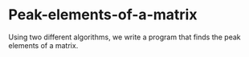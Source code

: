 # Peak-elements-of-a-matrix
Using two different algorithms, we write a program that finds the peak elements of a matrix.
